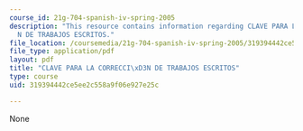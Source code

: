 ```yaml
---
course_id: 21g-704-spanish-iv-spring-2005
description: "This resource contains information regarding CLAVE PARA LA CORRECCI\xD3\
  N DE TRABAJOS ESCRITOS."
file_location: /coursemedia/21g-704-spanish-iv-spring-2005/319394442ce5ee2c558a9f06e927e25c_MIT21G_704S05_clave_correc.pdf
file_type: application/pdf
layout: pdf
title: "CLAVE PARA LA CORRECCI\xD3N DE TRABAJOS ESCRITOS"
type: course
uid: 319394442ce5ee2c558a9f06e927e25c

---
```

None
